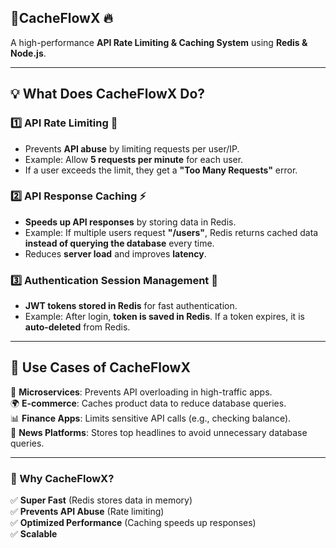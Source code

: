 ## 🚀**CacheFlowX** 🔥  
A high-performance **API Rate Limiting & Caching System** using **Redis & Node.js**.  

---

## **💡 What Does CacheFlowX Do?**
### **1️⃣ API Rate Limiting** 🛑  
- Prevents **API abuse** by limiting requests per user/IP.
- Example: Allow **5 requests per minute** for each user.  
- If a user exceeds the limit, they get a **"Too Many Requests"** error.

### **2️⃣ API Response Caching** ⚡  
- **Speeds up API responses** by storing data in Redis.
- Example: If multiple users request **"/users"**, Redis returns cached data **instead of querying the database** every time.
- Reduces **server load** and improves **latency**.

### **3️⃣ Authentication Session Management** 🔐  
- **JWT tokens stored in Redis** for fast authentication.  
- Example: After login, **token is saved in Redis**. If a token expires, it is **auto-deleted** from Redis.

---

## **💼 Use Cases of CacheFlowX**
🚀 **Microservices**: Prevents API overloading in high-traffic apps.  
🌍 **E-commerce**: Caches product data to reduce database queries.  
📊 **Finance Apps**: Limits sensitive API calls (e.g., checking balance).  
📰 **News Platforms**: Stores top headlines to avoid unnecessary database queries.  

---

### **🔹 Why CacheFlowX?**
✅ **Super Fast** (Redis stores data in memory)  
✅ **Prevents API Abuse** (Rate limiting)  
✅ **Optimized Performance** (Caching speeds up responses)  
✅ **Scalable**   
